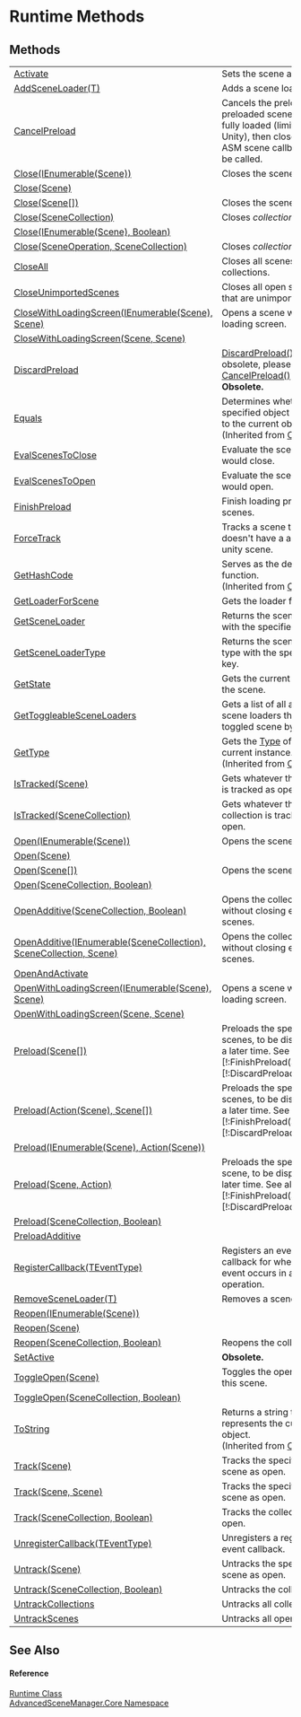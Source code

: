 # Runtime Methods




## Methods
<table>
<tr>
<td><a href="M_AdvancedSceneManager_Core_Runtime_Activate.md">Activate</a></td>
<td>Sets the scene as active.</td></tr>
<tr>
<td><a href="M_AdvancedSceneManager_Core_Runtime_AddSceneLoader__1.md">AddSceneLoader(T)</a></td>
<td>Adds a scene loader.</td></tr>
<tr>
<td><a href="M_AdvancedSceneManager_Core_Runtime_CancelPreload.md">CancelPreload</a></td>
<td>Cancels the preload. All preloaded scenes will be fully loaded (limitation by Unity), then closed. No ASM scene callbacks will be called.</td></tr>
<tr>
<td><a href="M_AdvancedSceneManager_Core_Runtime_Close_4.md">Close(IEnumerable(Scene))</a></td>
<td>Closes the scenes.</td></tr>
<tr>
<td><a href="M_AdvancedSceneManager_Core_Runtime_Close_1.md">Close(Scene)</a></td>
<td> </td></tr>
<tr>
<td><a href="M_AdvancedSceneManager_Core_Runtime_Close_2.md">Close(Scene[])</a></td>
<td>Closes the scenes.</td></tr>
<tr>
<td><a href="M_AdvancedSceneManager_Core_Runtime_Close_3.md">Close(SceneCollection)</a></td>
<td>Closes <em>collection</em>.</td></tr>
<tr>
<td><a href="M_AdvancedSceneManager_Core_Runtime_Close_5.md">Close(IEnumerable(Scene), Boolean)</a></td>
<td> </td></tr>
<tr>
<td><a href="M_AdvancedSceneManager_Core_Runtime_Close.md">Close(SceneOperation, SceneCollection)</a></td>
<td>Closes <em>collection</em>.</td></tr>
<tr>
<td><a href="M_AdvancedSceneManager_Core_Runtime_CloseAll.md">CloseAll</a></td>
<td>Closes all scenes and collections.</td></tr>
<tr>
<td><a href="M_AdvancedSceneManager_Core_Runtime_CloseUnimportedScenes.md">CloseUnimportedScenes</a></td>
<td>Closes all open scenes that are unimported.</td></tr>
<tr>
<td><a href="M_AdvancedSceneManager_Core_Runtime_CloseWithLoadingScreen_1.md">CloseWithLoadingScreen(IEnumerable(Scene), Scene)</a></td>
<td>Opens a scene with a loading screen.</td></tr>
<tr>
<td><a href="M_AdvancedSceneManager_Core_Runtime_CloseWithLoadingScreen.md">CloseWithLoadingScreen(Scene, Scene)</a></td>
<td> </td></tr>
<tr>
<td><a href="M_AdvancedSceneManager_Core_Runtime_DiscardPreload.md">DiscardPreload</a></td>
<td><a href="M_AdvancedSceneManager_Core_Runtime_DiscardPreload.md">DiscardPreload()</a> is obsolete, please use <a href="M_AdvancedSceneManager_Core_Runtime_CancelPreload.md">CancelPreload()</a> instead.<br /><strong>Obsolete.</strong></td></tr>
<tr>
<td><a href="https://learn.microsoft.com/dotnet/api/system.object.equals#system-object-equals(system-object)" target="_blank" rel="noopener noreferrer">Equals</a></td>
<td>Determines whether the specified object is equal to the current object.<br />(Inherited from <a href="https://learn.microsoft.com/dotnet/api/system.object" target="_blank" rel="noopener noreferrer">Object</a>)</td></tr>
<tr>
<td><a href="M_AdvancedSceneManager_Core_Runtime_EvalScenesToClose.md">EvalScenesToClose</a></td>
<td>Evaluate the scenes that would close.</td></tr>
<tr>
<td><a href="M_AdvancedSceneManager_Core_Runtime_EvalScenesToOpen.md">EvalScenesToOpen</a></td>
<td>Evaluate the scenes that would open.</td></tr>
<tr>
<td><a href="M_AdvancedSceneManager_Core_Runtime_FinishPreload.md">FinishPreload</a></td>
<td>Finish loading preloaded scenes.</td></tr>
<tr>
<td><a href="M_AdvancedSceneManager_Core_Runtime_ForceTrack.md">ForceTrack</a></td>
<td>Tracks a scene that doesn't have a associated unity scene.</td></tr>
<tr>
<td><a href="https://learn.microsoft.com/dotnet/api/system.object.gethashcode" target="_blank" rel="noopener noreferrer">GetHashCode</a></td>
<td>Serves as the default hash function.<br />(Inherited from <a href="https://learn.microsoft.com/dotnet/api/system.object" target="_blank" rel="noopener noreferrer">Object</a>)</td></tr>
<tr>
<td><a href="M_AdvancedSceneManager_Core_Runtime_GetLoaderForScene.md">GetLoaderForScene</a></td>
<td>Gets the loader for <em>scene</em>.</td></tr>
<tr>
<td><a href="M_AdvancedSceneManager_Core_Runtime_GetSceneLoader.md">GetSceneLoader</a></td>
<td>Returns the scene loader with the specified key.</td></tr>
<tr>
<td><a href="M_AdvancedSceneManager_Core_Runtime_GetSceneLoaderType.md">GetSceneLoaderType</a></td>
<td>Returns the scene loader type with the specified key.</td></tr>
<tr>
<td><a href="M_AdvancedSceneManager_Core_Runtime_GetState.md">GetState</a></td>
<td>Gets the current state of the scene.</td></tr>
<tr>
<td><a href="M_AdvancedSceneManager_Core_Runtime_GetToggleableSceneLoaders.md">GetToggleableSceneLoaders</a></td>
<td>Gets a list of all added scene loaders that can be toggled scene by scene.</td></tr>
<tr>
<td><a href="https://learn.microsoft.com/dotnet/api/system.object.gettype" target="_blank" rel="noopener noreferrer">GetType</a></td>
<td>Gets the <a href="https://learn.microsoft.com/dotnet/api/system.type" target="_blank" rel="noopener noreferrer">Type</a> of the current instance.<br />(Inherited from <a href="https://learn.microsoft.com/dotnet/api/system.object" target="_blank" rel="noopener noreferrer">Object</a>)</td></tr>
<tr>
<td><a href="M_AdvancedSceneManager_Core_Runtime_IsTracked.md">IsTracked(Scene)</a></td>
<td>Gets whatever this scene is tracked as open.</td></tr>
<tr>
<td><a href="M_AdvancedSceneManager_Core_Runtime_IsTracked_1.md">IsTracked(SceneCollection)</a></td>
<td>Gets whatever this collection is tracked as open.</td></tr>
<tr>
<td><a href="M_AdvancedSceneManager_Core_Runtime_Open_3.md">Open(IEnumerable(Scene))</a></td>
<td>Opens the scenes.</td></tr>
<tr>
<td><a href="M_AdvancedSceneManager_Core_Runtime_Open.md">Open(Scene)</a></td>
<td> </td></tr>
<tr>
<td><a href="M_AdvancedSceneManager_Core_Runtime_Open_1.md">Open(Scene[])</a></td>
<td>Opens the scenes.</td></tr>
<tr>
<td><a href="M_AdvancedSceneManager_Core_Runtime_Open_2.md">Open(SceneCollection, Boolean)</a></td>
<td> </td></tr>
<tr>
<td><a href="M_AdvancedSceneManager_Core_Runtime_OpenAdditive.md">OpenAdditive(SceneCollection, Boolean)</a></td>
<td>Opens the collection without closing existing scenes.</td></tr>
<tr>
<td><a href="M_AdvancedSceneManager_Core_Runtime_OpenAdditive_1.md">OpenAdditive(IEnumerable(SceneCollection), SceneCollection, Scene)</a></td>
<td>Opens the collection without closing existing scenes.</td></tr>
<tr>
<td><a href="M_AdvancedSceneManager_Core_Runtime_OpenAndActivate.md">OpenAndActivate</a></td>
<td> </td></tr>
<tr>
<td><a href="M_AdvancedSceneManager_Core_Runtime_OpenWithLoadingScreen_1.md">OpenWithLoadingScreen(IEnumerable(Scene), Scene)</a></td>
<td>Opens a scene with a loading screen.</td></tr>
<tr>
<td><a href="M_AdvancedSceneManager_Core_Runtime_OpenWithLoadingScreen.md">OpenWithLoadingScreen(Scene, Scene)</a></td>
<td> </td></tr>
<tr>
<td><a href="M_AdvancedSceneManager_Core_Runtime_Preload_1.md">Preload(Scene[])</a></td>
<td>Preloads the specified scenes, to be displayed at a later time. See also: [!:FinishPreload(Scene)], [!:DiscardPreload(Scene)].</td></tr>
<tr>
<td><a href="M_AdvancedSceneManager_Core_Runtime_Preload_3.md">Preload(Action(Scene), Scene[])</a></td>
<td>Preloads the specified scenes, to be displayed at a later time. See also: [!:FinishPreload(Scene)], [!:DiscardPreload(Scene)].</td></tr>
<tr>
<td><a href="M_AdvancedSceneManager_Core_Runtime_Preload_4.md">Preload(IEnumerable(Scene), Action(Scene))</a></td>
<td> </td></tr>
<tr>
<td><a href="M_AdvancedSceneManager_Core_Runtime_Preload.md">Preload(Scene, Action)</a></td>
<td>Preloads the specified scene, to be displayed at a later time. See also: [!:FinishPreload(Scene)], [!:DiscardPreload(Scene)].</td></tr>
<tr>
<td><a href="M_AdvancedSceneManager_Core_Runtime_Preload_2.md">Preload(SceneCollection, Boolean)</a></td>
<td> </td></tr>
<tr>
<td><a href="M_AdvancedSceneManager_Core_Runtime_PreloadAdditive.md">PreloadAdditive</a></td>
<td> </td></tr>
<tr>
<td><a href="M_AdvancedSceneManager_Core_Runtime_RegisterCallback__1.md">RegisterCallback(TEventType)</a></td>
<td>Registers an event callback for when an event occurs in a operation.</td></tr>
<tr>
<td><a href="M_AdvancedSceneManager_Core_Runtime_RemoveSceneLoader__1.md">RemoveSceneLoader(T)</a></td>
<td>Removes a scene loader.</td></tr>
<tr>
<td><a href="M_AdvancedSceneManager_Core_Runtime_Reopen_2.md">Reopen(IEnumerable(Scene))</a></td>
<td> </td></tr>
<tr>
<td><a href="M_AdvancedSceneManager_Core_Runtime_Reopen.md">Reopen(Scene)</a></td>
<td> </td></tr>
<tr>
<td><a href="M_AdvancedSceneManager_Core_Runtime_Reopen_1.md">Reopen(SceneCollection, Boolean)</a></td>
<td>Reopens the collection.</td></tr>
<tr>
<td><a href="M_AdvancedSceneManager_Core_Runtime_SetActive.md">SetActive</a></td>
<td><strong>Obsolete.</strong></td></tr>
<tr>
<td><a href="M_AdvancedSceneManager_Core_Runtime_ToggleOpen.md">ToggleOpen(Scene)</a></td>
<td>Toggles the open state of this scene.</td></tr>
<tr>
<td><a href="M_AdvancedSceneManager_Core_Runtime_ToggleOpen_1.md">ToggleOpen(SceneCollection, Boolean)</a></td>
<td> </td></tr>
<tr>
<td><a href="https://learn.microsoft.com/dotnet/api/system.object.tostring" target="_blank" rel="noopener noreferrer">ToString</a></td>
<td>Returns a string that represents the current object.<br />(Inherited from <a href="https://learn.microsoft.com/dotnet/api/system.object" target="_blank" rel="noopener noreferrer">Object</a>)</td></tr>
<tr>
<td><a href="M_AdvancedSceneManager_Core_Runtime_Track.md">Track(Scene)</a></td>
<td>Tracks the specified scene as open.</td></tr>
<tr>
<td><a href="M_AdvancedSceneManager_Core_Runtime_Track_1.md">Track(Scene, Scene)</a></td>
<td>Tracks the specified scene as open.</td></tr>
<tr>
<td><a href="M_AdvancedSceneManager_Core_Runtime_Track_2.md">Track(SceneCollection, Boolean)</a></td>
<td>Tracks the collection as open.</td></tr>
<tr>
<td><a href="M_AdvancedSceneManager_Core_Runtime_UnregisterCallback__1.md">UnregisterCallback(TEventType)</a></td>
<td>Unregisters a registered event callback.</td></tr>
<tr>
<td><a href="M_AdvancedSceneManager_Core_Runtime_Untrack.md">Untrack(Scene)</a></td>
<td>Untracks the specified scene as open.</td></tr>
<tr>
<td><a href="M_AdvancedSceneManager_Core_Runtime_Untrack_1.md">Untrack(SceneCollection, Boolean)</a></td>
<td>Untracks the collection.</td></tr>
<tr>
<td><a href="M_AdvancedSceneManager_Core_Runtime_UntrackCollections.md">UntrackCollections</a></td>
<td>Untracks all collections.</td></tr>
<tr>
<td><a href="M_AdvancedSceneManager_Core_Runtime_UntrackScenes.md">UntrackScenes</a></td>
<td>Untracks all open scenes.</td></tr>
</table>

## See Also


#### Reference
<a href="T_AdvancedSceneManager_Core_Runtime.md">Runtime Class</a>  
<a href="N_AdvancedSceneManager_Core.md">AdvancedSceneManager.Core Namespace</a>  

